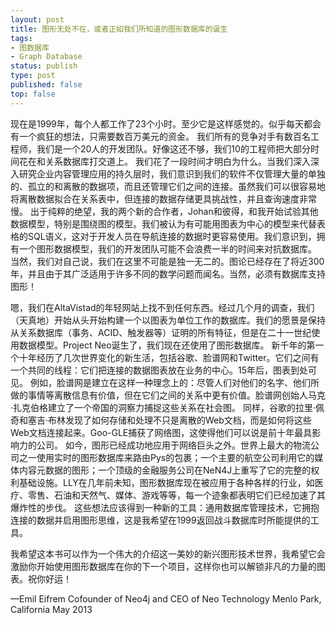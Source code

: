 ```yaml
--- 
layout: post
title: 图形无处不在，或者正如我们所知道的图形数据库的诞生
tags: 
- 图数据库
- Graph Database
status: publish
type: post
published: false
top: false
---
```


现在是1999年，每个人都工作了23个小时。至少它是这样感觉的。似乎每天都会有一个疯狂的想法，只需要数百万美元的资金。&nbsp;我们所有的竞争对手有数百名工程师，我们是一个20人的开发团队。好像这还不够，我们10的工程师把大部分时间花在和关系数据库打交道上。
我们花了一段时间才明白为什么。当我们深入深入研究企业内容管理应用的持久层时，我们意识到我们的软件不仅管理大量的单独的、孤立的和离散的数据项，而且还管理它们之间的连接。虽然我们可以很容易地将离散数据拟合在关系表中，但连接的数据存储更具挑战性，并且查询速度非常慢。
出于纯粹的绝望，我的两个新的合作者，Johan和彼得，和我开始试验其他数据模型，特别是围绕图的模型。我们被认为有可能用图表为中心的模型来代替表格的SQL语义，这对于开发人员在导航连接的数据时更容易使用。我们意识到，拥有一个图形数据模型，我们的开发团队可能不会浪费一半的时间来对抗数据库。
当然，我们对自己说，我们在这里不可能是独一无二的。图论已经存在了将近300年，并且由于其广泛适用于许多不同的数学问题而闻名。当然，必须有数据库支持图形！ 

嗯，我们在AltaVistad的年轻网站上找不到任何东西。经过几个月的调查，我们（天真地）开始从头开始构建一个以图表为单位工作的数据库。我们的愿景是保持从关系数据库（事务、ACID、触发器等）证明的所有特征，但是在二十一世纪使用数据模型。Project Neo诞生了，我们现在还使用了图形数据库。
新千年的第一个十年经历了几次世界变化的新生活，包括谷歌、脸谱网和Twitter。它们之间有一个共同的线程：它们把连接的数据图表放在业务的中心。15年后，图表到处可见。
例如，脸谱网是建立在这样一种理念上的：尽管人们对他们的名字、他们所做的事情等离散信息有价值，但在它们之间的关系中更有价值。脸谱网创始人马克·扎克伯格建立了一个帝国的洞察力捕捉这些关系在社会图。
同样，谷歌的拉里·佩奇和塞吉·布林发现了如何存储和处理不只是离散的Web文档，而是如何将这些Web文档连接起来。Goo-GLE捕获了网络图，这使得他们可以说是前十年最具影响力的公司。
如今，图形已经成功地应用于网络巨头之外。世界上最大的物流公司之一使用实时的图形数据库来路由Pys的包裹；一个主要的航空公司利用它的媒体内容元数据的图形；一个顶级的金融服务公司在NeN4J上重写了它的完整的权利基础设施。LLY在几年前未知，图形数据库现在被应用于各种各样的行业，如医疗、零售、石油和天然气、媒体、游戏等等，每一个迹象都表明它们已经加速了其爆炸性的步伐。
这些想法应该得到一种新的工具：通用数据库管理技术，它拥抱连接的数据并启用图形思维，这是我希望在1999返回战斗数据库时所能提供的工具。

我希望这本书可以作为一个伟大的介绍这一美妙的新兴图形技术世界，我希望它会激励你开始使用图形数据库在你的下一个项目，这样你也可以解锁非凡的力量的图表。祝你好运！

—Emil Eifrem Cofounder of Neo4j and CEO of Neo Technology Menlo Park, California May 2013
